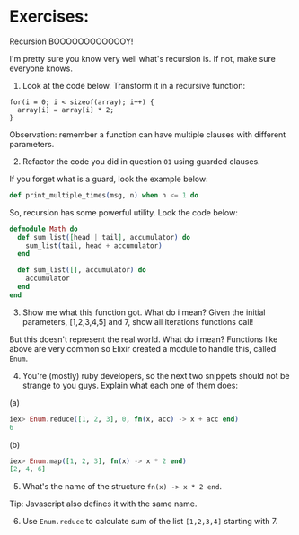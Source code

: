 # Exercises:

Recursion BOOOOOOOOOOOOY!

I'm pretty sure you know very well what's recursion is. If not, make sure everyone
knows.

01. Look at the code below. Transform it in a recursive function:

```
for(i = 0; i < sizeof(array); i++) {
  array[i] = array[i] * 2;
}
```

Observation: remember a function can have multiple clauses with different parameters.

02. Refactor the code you did in question `01` using guarded clauses.

If you forget what is a guard, look the example below:

```elixir
def print_multiple_times(msg, n) when n <= 1 do
```

So, recursion has some powerful utility. Look the code below:

```elixir
defmodule Math do
  def sum_list([head | tail], accumulator) do
    sum_list(tail, head + accumulator)
  end

  def sum_list([], accumulator) do
    accumulator
  end
end
```

03. Show me what this function got. What do i mean? Given the initial parameters,
[1,2,3,4,5] and 7, show all iterations functions call!

But this doesn't represent the real world. What do i mean? Functions like above are
very common so Elixir created a module to handle this, called `Enum`.

04. You're (mostly) ruby developers, so the next two snippets should not be strange to
you guys. Explain what each one of them does:

(a)

```elixir
iex> Enum.reduce([1, 2, 3], 0, fn(x, acc) -> x + acc end)
6
```

(b)

```elixir
iex> Enum.map([1, 2, 3], fn(x) -> x * 2 end)
[2, 4, 6]
```

05. What's the name of the structure `fn(x) -> x * 2 end`.

Tip: Javascript also defines it
with the same name.

06. Use `Enum.reduce` to calculate sum of the list `[1,2,3,4]` starting with 7.
